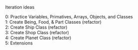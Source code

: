 Iteration ideas

0: Practice Variables, Primatives, Arrays, Objects, and Classes  
1: Create Being, Food, & Part Classes (refactor)  
2: Create Ship Class (refactor)  
3: Create Shop Class (refactor)  
4: Create Planet Class (refactor)  
5: Extensions  

